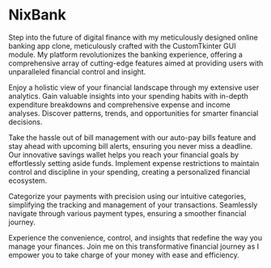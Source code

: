 # NixBank
Step into the future of digital finance with my meticulously designed online banking app clone, meticulously crafted with the CustomTkinter GUI module. My platform revolutionizes the banking experience, offering a comprehensive array of cutting-edge features aimed at providing users with unparalleled financial control and insight.

Enjoy a holistic view of your financial landscape through my extensive user analytics. Gain valuable insights into your spending habits with in-depth expenditure breakdowns and comprehensive expense and income analyses. Discover patterns, trends, and opportunities for smarter financial decisions.

Take the hassle out of bill management with our auto-pay bills feature and stay ahead with upcoming bill alerts, ensuring you never miss a deadline. Our innovative savings wallet helps you reach your financial goals by effortlessly setting aside funds. Implement expense restrictions to maintain control and discipline in your spending, creating a personalized financial ecosystem.

Categorize your payments with precision using our intuitive categories, simplifying the tracking and management of your transactions. Seamlessly navigate through various payment types, ensuring a smoother financial journey.

Experience the convenience, control, and insights that redefine the way you manage your finances. Join me on this transformative financial journey as I empower you to take charge of your money with ease and efficiency.
